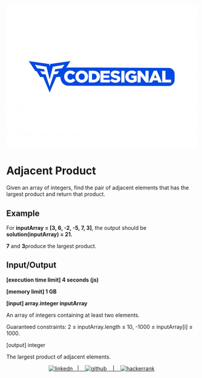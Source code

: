 <div align="center">

<img src ="./img/codesignal.jpg">
</div>

# Adjacent Product

Given an array of integers, find the pair of adjacent elements that has the largest product and return that product.

## **Example**

For **inputArray = [3, 6, -2, -5, 7, 3]**, the output should be
**solution(inputArray) = 21.**

**7** and **3**produce the largest product.

## **Input/Output**

**[execution time limit] 4 seconds (js)**

**[memory limit] 1 GB**

**[input] array.integer inputArray**

An array of integers containing at least two elements.

Guaranteed constraints:
2 ≤ inputArray.length ≤ 10,
-1000 ≤ inputArray[i] ≤ 1000.

[output] integer

The largest product of adjacent elements.

<p align="center">
    <a href="https://www.linkedin.com/in/deivid-martins1994/">
  	<img alt ="linkedn" src ="https://img.shields.io/badge/LinkedIn-0077B5?style=for-the-badge&logo=linkedin&logoColor=white">&nbsp;&nbsp;&nbsp;|&nbsp;&nbsp;&nbsp;
  <a href="https://github.com/deivid94">
  <img alt="github" src="https://img.shields.io/badge/GitHub-100000?style=for-the-badge&logo=github&logoColor=white"> &nbsp;&nbsp;&nbsp;|&nbsp;&nbsp;&nbsp;
  <a href="https://www.hackerrank.com/md031194">
  <img alt="hackerrank" src="https://img.shields.io/badge/-Hackerrank-2EC866?style=for-the-badge&logo=HackerRank&logoColor=white"> 
</p>